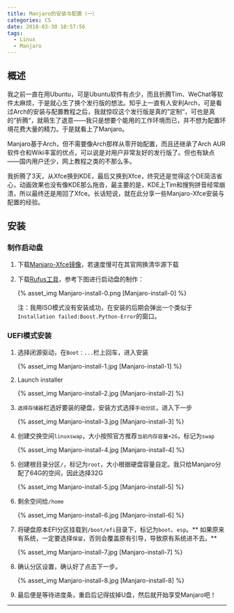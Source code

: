 ```yaml
---
title: Manjaro的安装与配置（一）
categories: CS
date: 2018-03-30 10:57:56
tags:
  - Linux
  - Manjaro
---
```


## 概述

我之前一直在用Ubuntu，可是Ubuntu软件有点少，而且折腾Tim、WeChat等软件太麻烦，于是就心生了换个发行版的想法。知乎上一直有人安利Arch，可是看过Arch的安装与配置教程之后，我就惊叹这个发行版是真的”定制“，可也是真的”折腾“，就萌生了退意——我只是想要个能用的工作环境而已，并不想为配置环境花费大量的精力。于是就看上了Manjaro。

Manjaro基于Arch，但不需要像Arch那样从零开始配置，而且还继承了Arch AUR软件仓和Wiki丰富的优点，可以说是对用户非常友好的发行版了。但也有缺点——国内用户还少，网上教程之类的不那么多。

我折腾了3天，从Xfce换到KDE，最后又换到Xfce，终究还是觉得这个DE简洁省心，动画效果也没有像KDE那么拖沓，最主要的是，KDE上Tim和搜狗拼音经常崩溃，所以最终还是用回了Xfce。长话短说，就在此分享一些Manjaro-Xfce安装与配置的经验。

<!-- more -->

## 安装

### 制作启动盘

1. 下载[Manjaro-Xfce镜像](https://downloads.sourceforge.net/manjarolinux/manjaro-xfce-17.1.7-stable-x86_64.iso)，若速度慢可在其官网换清华源下载

2. 下载[Rufus工具](https://rufus.akeo.ie/downloads/rufus-2.18.exe)，参考下图进行启动盘的制作：

    {% asset_img Manjaro-install-0.png [Manjaro-install-0] %}

    注：我用ISO模式没有安装成功，在安装的后期会弹出一个类似于`Installation failed:Boost.Python-Error`的窗口。

### UEFI模式安装

1. 选择闭源驱动，在`Boot：...`栏上回车，进入安装

    {% asset_img Manjaro-install-1.jpg [Manjaro-install-1] %}

2. Launch installer

    {% asset_img Manjaro-install-2.jpg [Manjaro-install-2] %}

3. `选择存储器`栏选好要装的硬盘，安装方式选择`手动分区`，进入下一步

    {% asset_img Manjaro-install-3.jpg [Manjaro-install-3] %}

4. 创建交换空间`linuxswap`，大小按照官方推荐`当前内存容量+2G`，标记为`swap`

    {% asset_img Manjaro-install-4.jpg [Manjaro-install-4] %}

5. 创建根目录分区`/`，标记为`root`，大小根据硬盘容量自定。我只给Manjaro分配了64G的空间，因此选择32G

    {% asset_img Manjaro-install-5.jpg [Manjaro-install-5] %}

6. 剩余空间给`/home`

    {% asset_img Manjaro-install-6.jpg [Manjaro-install-6] %}

7. 将硬盘原本EFI分区挂载到`/boot/efi`目录下，标记为`boot`、`esp`。** 如果原来有系统，一定要选择`保留`，否则会覆盖原有引导，导致原有系统进不去。**

    {% asset_img Manjaro-install-7.jpg [Manjaro-install-7] %}

8. 确认分区设置，确认好了点击下一步。

    {% asset_img Manjaro-install-8.jpg [Manjaro-install-8] %}

9. 最后便是等待进度条，重启后记得拔掉U盘，然后就开始享受Manjaro吧！

---

